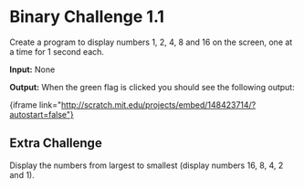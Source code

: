 # Binary Challenge 1.1

Create a program to display numbers 1, 2, 4, 8 and 16 on the screen, one at a time for 1 second each.

**Input:** None

**Output:** When the green flag is clicked you should see the following output:

{iframe link="http://scratch.mit.edu/projects/embed/148423714/?autostart=false"}

## Extra Challenge
Display the numbers from largest to smallest (display numbers 16, 8, 4, 2 and 1).
